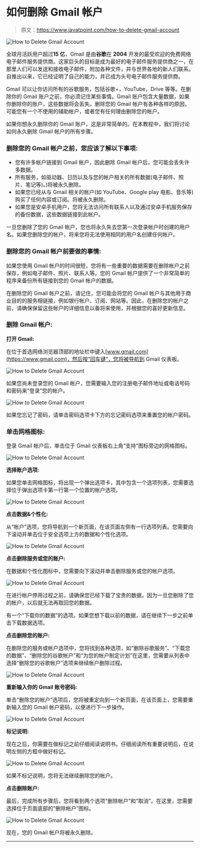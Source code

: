 # 如何删除 Gmail 帐户

> 原文：<https://www.javatpoint.com/how-to-delete-gmail-account>

![How to Delete Gmail Account](img/e354294c323a19eb204f4d1652fbedda.png)

全球月活跃用户超过**15 亿**，Gmail 是由**谷歌**在 **2004** 开发的最受欢迎的免费网络电子邮件服务提供商。这家巨头的目标是成为最好的电子邮件服务提供商之一，在那里人们可以发送和接收电子邮件，附加各种文件，并与世界各地的新人们联系。自推出以来，它已经证明了自己的能力，并已成为头号电子邮件服务提供商。

Gmail 可以让你访问所有的谷歌服务，包括谷歌+，YouTube，Drive 等等。在删除你的 Gmail 账户之前，你必须记住某些事情。Gmail 账户包含大量数据，如果你删除你的账户，这些数据将会丢失。删除您的 Gmail 帐户有各种各样的原因，可能您有一个不使用的辅助帐户，或者您有任何理由删除您的帐户。

如果你想永久删除你的 Gmail 账户，这是非常简单的。在本教程中，我们将讨论如何永久删除 Gmail 帐户的所有步骤。

### 删除您的 Gmail 帐户之前，您应该了解以下事项:

*   您有许多帐户链接到 Gmail 帐户，因此删除 Gmail 帐户后，您可能会丢失许多数据。
*   所有服务，如驱动器、日历以及与您的帐户相关的所有数据(电子邮件、照片、笔记等)。)将被永久删除。
*   如果您已经从与 Gmail 相关的帐户(如 YouTube、Google play 电影、音乐等)购买了任何内容或订阅。将被永久删除。
*   如果您是安卓手机用户，您将无法访问所有联系人以及通过安卓手机服务保存的备份数据，这些数据链接到此帐户。

一旦您删除了您的 Gmail 帐户，您也将永久失去您第一次登录帐户时创建的用户名。如果您删除您的帐户，将来您将无法使用相同的用户名创建任何帐户。

### 删除您的 Gmail 帐户前要做的事情:

如果您使用 Gmail 帐户的时间很短，您将有一些重要的数据需要在删除帐户之前保存，例如电子邮件、照片、联系人等。您的 Gmail 帐户提供了一个非常简单的程序来备份所有链接到您的 Gmail 帐户的数据。

在删除您的 Gmail 帐户之前，请记住，您可能会将您的 Gmail 帐户与其他用于商业目的的服务相链接，例如银行帐户、订阅、网站等。因此，在删除您的帐户之前，请确保保留这些帐户的详细信息以备将来使用，并根据您的喜好更新信息。

### 删除 Gmail 帐户:

**打开 Gmail:**

在位于首选网络浏览器顶部的地址栏中键入[www.gmail.com](https://www.gmail.com)，然后按“回车键”，您将被导航到 Gmail 仪表板。

![How to Delete Gmail Account](img/882b4199cc9c6b35ba669827a9eec4a3.png)

如果您尚未登录您的 Gmail 帐户，您需要输入您的注册电子邮件地址或电话号码和密码来“登录”您的帐户。

![How to Delete Gmail Account](img/edf93aaba4d7bde566d8b1fd2f895aad.png)

如果您忘记了密码，请单击密码选项卡下方的忘记密码选项来重置您的帐户密码。

### 单击网格图标:

登录 Gmail 帐户后，单击位于 Gmail 仪表板右上角“支持”图标旁边的网格图标。

![How to Delete Gmail Account](img/654eaa80ad810496c5bf5cd4775befdc.png)

**选择账户选项:**

如果您单击网格图标，将出现一个弹出选项卡，其中包含一个选项列表，您需要选择位于弹出选项卡第一行第一个位置的帐户选项。

![How to Delete Gmail Account](img/d91107c3fbc30c9869597d7c9083e70b.png)

**点击数据&个性化:**

从“帐户”选项，您将导航到一个新页面，在该页面左侧有一行选项列表。您需要向下滚动并单击位于安全选项上方的数据和个性化选项。

![How to Delete Gmail Account](img/33b1b0f4b105554029c845590d9318da.png)

**点击删除服务或您的账户:**

在数据和个性化图标中，您需要向下滚动并单击删除服务或您的帐户选项。

![How to Delete Gmail Account](img/1f087421c2f7fe9087e59b7abb8f01ff.png)

在进行帐户停用过程之前，请确保您已经下载了宝贵的数据，因为一旦您删除了您的帐户，以后就无法再取回您的数据。

有一个“下载你的数据”的选项。如果您想下载以前的数据，请在继续下一步之前单击下载数据选项。

**点击删除您的账户:**

在删除您的服务或帐户选项中，您将找到各种选项，如“删除谷歌服务”、“下载您的数据”、“删除您的谷歌帐户”和“为您的帐户制定计划”在这里，您需要从列表中选择“删除您的谷歌帐户”选项来继续帐户删除过程。

![How to Delete Gmail Account](img/370ae34925a6cd704c9d339b147cad92.png)

**重新输入你的 Gmail 账号密码:**

单击“删除您的帐户”选项后，您将被重定向到一个新页面，在该页面上，您需要重新输入您的 Gmail 帐户密码，以便进行下一步操作。

![How to Delete Gmail Account](img/d677da725592ec40ca6e58f1dd06f3a2.png)

**标记说明:**

现在之后，你需要在做标记之前仔细阅读说明书。仔细阅读所有重要说明后，在说明左侧的方框中做好标记。

![How to Delete Gmail Account](img/b19651273cdd429e978a2bc280784274.png)

如果不标记说明，您将无法继续删除您的帐户。

**点击删除账户:**

最后，完成所有步骤后，您将看到两个选项“删除帐户”和“取消”。在这里，您需要选择位于页面底部的“删除帐户”图标。

![How to Delete Gmail Account](img/c3d9da6f4d0cc6e8b81a26dd5194ef6c.png)

现在，您的 Gmail 帐户将被永久删除。

* * *